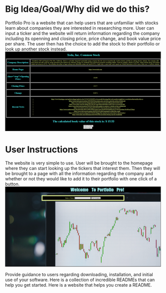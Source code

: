 # Big Idea/Goal/Why did we do this?

Portfolio Pro is a website that can help users that are unfamiliar with stocks learn about companies they are interested in researching more. User can input a ticker and the website will return information regarding the company including its openning and closing price, price change, and book value price per share. The user then has the choice to add the stock to their portfolio or look up another stock instead. ![Tesla Example](https://github.com/lulillian/Final-project/blob/main/tesla_ex.PNG) 



# User Instructions

The website is very simple to use. User will be brought to the homepage where they can start looking up the tickers that interest them. Then they will be brought to a page with all the information regarding the company and whether or not they would like to add it to their portfolio with one click of a button. 
 ![ Homepage](https://github.com/lulillian/Final-project/blob/main/homepage.PNG)



Provide guidance to users regarding downloading, installation, and initial use of your software. Here is a collection of incredible READMEs that can help you get started. Here is a website that helps you create a README.

